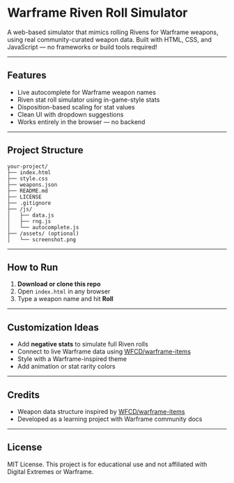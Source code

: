 # Warframe Riven Roll Simulator

A web-based simulator that mimics rolling Rivens for Warframe weapons, using real community-curated weapon data.
Built with HTML, CSS, and JavaScript — no frameworks or build tools required!

---

## Features

- Live autocomplete for Warframe weapon names
- Riven stat roll simulator using in-game-style stats
- Disposition-based scaling for stat values
- Clean UI with dropdown suggestions
- Works entirely in the browser — no backend

---

## Project Structure
```
your-project/
├── index.html
├── style.css
├── weapons.json
├── README.md
├── LICENSE
├── .gitignore
├── /js/
│   ├── data.js
│   ├── rng.js
│   └── autocomplete.js
├── /assets/ (optional)
│   └── screenshot.png
```
---

## How to Run

1. **Download or clone this repo**
2. Open `index.html` in any browser
3. Type a weapon name and hit **Roll**

---

## Customization Ideas

- Add **negative stats** to simulate full Riven rolls
- Connect to live Warframe data using [WFCD/warframe-items](https://github.com/WFCD/warframe-items)
- Style with a Warframe-inspired theme
- Add animation or stat rarity colors

---

## Credits

- Weapon data structure inspired by [WFCD/warframe-items](https://github.com/WFCD/warframe-items)
- Developed as a learning project with Warframe community docs

---

## License

MIT License. This project is for educational use and not affiliated with Digital Extremes or Warframe.
